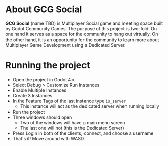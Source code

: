 # About GCG Social
**GCG Social** (name TBD) is Multiplayer Social game and meeting space built by Godot Community Games. The purpose of this project is two-fold: On one hand it serves as a space for the community to hang out virtually. On the other hand, it is an opportunity for the community to learn more about Multiplayer Game Development using a Dedicated Server.

# Running the project
- Open the project in Godot 4.x
- Select Debug > Customize Run Instances
- Enable Multiple Instances
- Create 3 Instances
- In the Feature Tags of the last instance type `is_server`
  - This instance will act as the dedicated server when running locally
- Run the project
- Three windows should open
  - Two of the windows will have a main menu screen
  - The last one will not (this is the Dedicated Server)
- Press Login in both of the clients, connect, and choose a username
- That's it! Move around with WASD.

